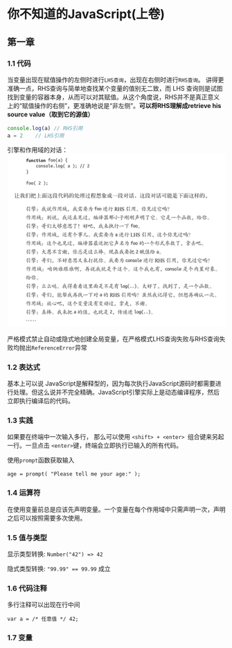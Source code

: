 # 你不知道的JavaScript(上卷)

## 第一章

### 1.1 代码

当变量出现在赋值操作的左侧时进行`LHS查询`，出现在右侧时进行`RHS查询`。
讲得更准确一点，RHS查询与简单地查找某个变量的值别无二致，而 LHS 查询则是试图找到变量的容器本身，从而可以对其赋值。从这个角度说，RHS并不是真正意义上的“赋值操作的右侧”，更准确地说是“非左侧”。**可以将RHS理解成retrieve his source value（取到它的源值）**

```javascript
console.log(a) // RHS引用
a = 2    // LHS引用
```

引擎和作用域的对话：
![引擎和作用域的对话](./image/conversion.png)

严格模式禁止自动或隐式地创建全局变量，在严格模式LHS查询失败与RHS查询失败均抛出`ReferenceError`异常

### 1.2 表达式

基本上可以说 JavaScript是解释型的，因为每次执行JavaScript源码时都需要进行处理。但这么说并不完全精确。JavaScript引擎实际上是动态编译程序，然后立即执行编译后的代码。

### 1.3 实践

如果要在终端中一次输入多行， 那么可以使用 `<shift> + <enter> `组合键来另起一行。一旦点击 `<enter>`键，终端会立即执行已输入的所有代码。

使用`prompt`函数获取输入

```javascipt
age = prompt( "Please tell me your age:" );
```

### 1.4 运算符

在使用变量前总是应该先声明变量。一个变量在每个作用域中只需声明一次，声明之后可以按照需要多次使用。

### 1.5 值与类型

显示类型转换: `Number("42") => 42`

隐式类型转换: `"99.99" == 99.99` 成立

### 1.6 代码注释

多行注释可以出现在行中间

```javascipt
var a = /* 任意值 */ 42;
```

### 1.7 变量